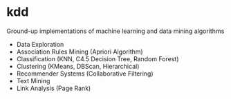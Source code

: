 # kdd
Ground-up implementations of machine learning and data mining algorithms
- Data Exploration
- Association Rules Mining (Apriori Algorithm)
- Classification (KNN, C4.5 Decision Tree, Random Forest)
- Clustering (KMeans, DBScan, Hierarchical)
- Recommender Systems (Collaborative Filtering)
- Text Mining
- Link Analysis (Page Rank)
